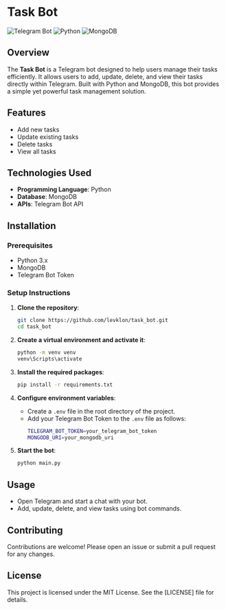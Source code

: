 # Task Bot

![Telegram Bot](https://img.shields.io/badge/Telegram-Bot-blue.svg)
![Python](https://img.shields.io/badge/Python-3.8%2B-blue.svg)
![MongoDB](https://img.shields.io/badge/MongoDB-Database-brightgreen.svg)

## Overview  

The **Task Bot** is a Telegram bot designed to help users manage their tasks efficiently. It allows users to add, update, delete, and view their tasks directly within Telegram. Built with Python and MongoDB, this bot provides a simple yet powerful task management solution.

## Features

- Add new tasks
- Update existing tasks
- Delete tasks
- View all tasks

## Technologies Used
 
- **Programming Language**: Python
- **Database**: MongoDB
- **APIs**: Telegram Bot API 

## Installation

### Prerequisites

- Python 3.x
- MongoDB
- Telegram Bot Token

### Setup Instructions

1. **Clone the repository**:
    ```sh
    git clone https://github.com/levklon/task_bot.git
    cd task_bot
    ```

2. **Create a virtual environment and activate it**:
    ```sh
    python -m venv venv
    venv\Scripts\activate
    ```

3. **Install the required packages**:
    ```sh
    pip install -r requirements.txt
    ```

4. **Configure environment variables**:
    - Create a `.env` file in the root directory of the project.
    - Add your Telegram Bot Token to the `.env` file as follows:
      ```sh
      TELEGRAM_BOT_TOKEN=your_telegram_bot_token
      MONGODB_URI=your_mongodb_uri
      ```

5. **Start the bot**:
    ```sh
    python main.py
    ```

## Usage

- Open Telegram and start a chat with your bot.
- Add, update, delete, and view tasks using bot commands.

## Contributing

Contributions are welcome! Please open an issue or submit a pull request for any changes.

## License

This project is licensed under the MIT License. See the [LICENSE] file for details.

